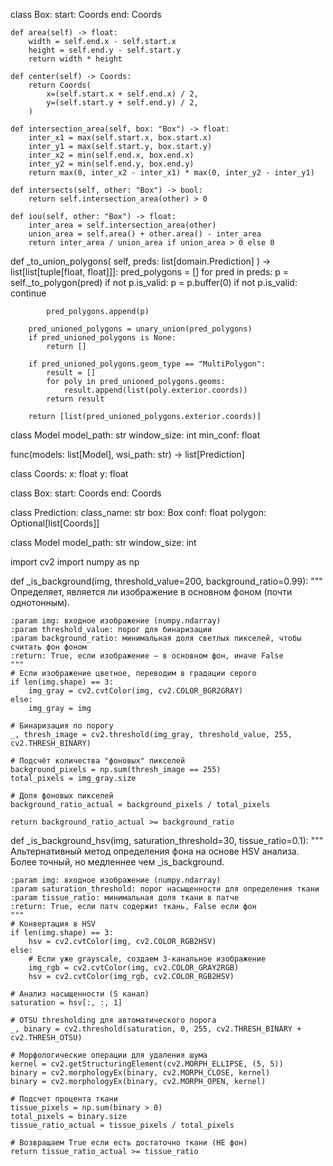 class Box:
    start: Coords
    end: Coords

    def area(self) -> float:
        width = self.end.x - self.start.x
        height = self.end.y - self.start.y
        return width * height

    def center(self) -> Coords:
        return Coords(
            x=(self.start.x + self.end.x) / 2,
            y=(self.start.y + self.end.y) / 2,
        )

    def intersection_area(self, box: "Box") -> float:
        inter_x1 = max(self.start.x, box.start.x)
        inter_y1 = max(self.start.y, box.start.y)
        inter_x2 = min(self.end.x, box.end.x)
        inter_y2 = min(self.end.y, box.end.y)
        return max(0, inter_x2 - inter_x1) * max(0, inter_y2 - inter_y1)

    def intersects(self, other: "Box") -> bool:
        return self.intersection_area(other) > 0

    def iou(self, other: "Box") -> float:
        inter_area = self.intersection_area(other)
        union_area = self.area() + other.area() - inter_area
        return inter_area / union_area if union_area > 0 else 0



def _to_union_polygons(
        self, preds: list[domain.Prediction]
    ) -> list[list[tuple[float, float]]]:
        pred_polygons = []
        for pred in preds:
            p = self._to_polygon(pred)
            if not p.is_valid:
                p = p.buffer(0)
                if not p.is_valid:
                    continue

            pred_polygons.append(p)

        pred_unioned_polygons = unary_union(pred_polygons)
        if pred_unioned_polygons is None:
            return []

        if pred_unioned_polygons.geom_type == "MultiPolygon":
            result = []
            for poly in pred_unioned_polygons.geoms:
                result.append(list(poly.exterior.coords))
            return result

        return [list(pred_unioned_polygons.exterior.coords)]



class Model
     model_path: str
     window_size: int
     min_conf: float



func(models: list[Model], wsi_path: str) -> list[Prediction]


class Coords:
    x: float
    y: float

class Box:
    start: Coords
    end: Coords

class Prediction:
    class_name: str
    box: Box
    conf: float
    polygon: Optional[list[Coords]]

class Model
     model_path: str
     window_size: int
     
     
     
import cv2
import numpy as np

def _is_background(img, threshold_value=200, background_ratio=0.99):
    """
    Определяет, является ли изображение в основном фоном (почти однотонным).

    :param img: входное изображение (numpy.ndarray)
    :param threshold_value: порог для бинаризации
    :param background_ratio: минимальная доля светлых пикселей, чтобы считать фон фоном
    :return: True, если изображение — в основном фон, иначе False
    """
    # Если изображение цветное, переводим в градации серого
    if len(img.shape) == 3:
        img_gray = cv2.cvtColor(img, cv2.COLOR_BGR2GRAY)
    else:
        img_gray = img

    # Бинаризация по порогу
    _, thresh_image = cv2.threshold(img_gray, threshold_value, 255, cv2.THRESH_BINARY)

    # Подсчёт количества "фоновых" пикселей
    background_pixels = np.sum(thresh_image == 255)
    total_pixels = img_gray.size

    # Доля фоновых пикселей
    background_ratio_actual = background_pixels / total_pixels

    return background_ratio_actual >= background_ratio     

def _is_background_hsv(img, saturation_threshold=30, tissue_ratio=0.1):
    """
    Альтернативный метод определения фона на основе HSV анализа.
    Более точный, но медленнее чем _is_background.
    
    :param img: входное изображение (numpy.ndarray)
    :param saturation_threshold: порог насыщенности для определения ткани
    :param tissue_ratio: минимальная доля ткани в патче
    :return: True, если патч содержит ткань, False если фон
    """
    # Конвертация в HSV
    if len(img.shape) == 3:
        hsv = cv2.cvtColor(img, cv2.COLOR_RGB2HSV)
    else:
        # Если уже grayscale, создаем 3-канальное изображение
        img_rgb = cv2.cvtColor(img, cv2.COLOR_GRAY2RGB)
        hsv = cv2.cvtColor(img_rgb, cv2.COLOR_RGB2HSV)
    
    # Анализ насыщенности (S канал)
    saturation = hsv[:, :, 1]
    
    # OTSU thresholding для автоматического порога
    _, binary = cv2.threshold(saturation, 0, 255, cv2.THRESH_BINARY + cv2.THRESH_OTSU)
    
    # Морфологические операции для удаления шума
    kernel = cv2.getStructuringElement(cv2.MORPH_ELLIPSE, (5, 5))
    binary = cv2.morphologyEx(binary, cv2.MORPH_CLOSE, kernel)
    binary = cv2.morphologyEx(binary, cv2.MORPH_OPEN, kernel)
    
    # Подсчет процента ткани
    tissue_pixels = np.sum(binary > 0)
    total_pixels = binary.size
    tissue_ratio_actual = tissue_pixels / total_pixels
    
    # Возвращаем True если есть достаточно ткани (НЕ фон)
    return tissue_ratio_actual >= tissue_ratio



